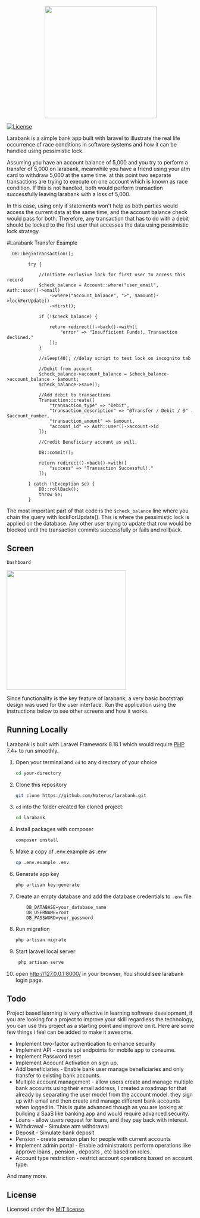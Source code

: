 <p align="center"><a href="https://restfulcountries.com" target="_blank"><img src="https://restfulcountries.com/assets/images/larabank/login.png" width="300"></a></p>

<p align="center">

<a href="https://github.com/Naterus/restful-countries/blob/main/LICENSE"><img src="https://restfulcountries.com/assets/images/license-mit.svg" alt="License"></a>
</p>


Larabank is a simple bank app built with laravel to illustrate the real life occurrence of race conditions in software systems and how it can be handled using pessimistic lock. 

Assuming you have an account balance of 5,000 and you try to perform a transfer of 5,000 on larabank, meanwhile you have a friend using your atm card to withdraw 5,000 at the same time. at this point two separate transactions are trying to execute on one account which is known as race condition. If this is not handled, both would perform transaction successfully leaving larabank with a loss of 5,000.

In this case, using only if statements won't help as both parties would access the current data at the same time, and the account balance check would pass for both. Therefore, any transaction that has to do with a debit should be locked to the first user that accesses the data using pessimistic lock strategy.

#Larabank Transfer Example
```angular2html
  DB::beginTransaction();

        try {

            //Initiate exclusive lock for first user to access this record
            $check_balance = Account::where("user_email", Auth::user()->email)
                ->where("account_balance", ">", $amount)->lockForUpdate()
                ->first();

            if (!$check_balance) {

                return redirect()->back()->with([
                    "error" => "Insufficient Funds!, Transaction declined."
                ]);
            }

            //sleep(40); //delay script to test lock on incognito tab

            //Debit from account
            $check_balance->account_balance = $check_balance->account_balance - $amount;
            $check_balance->save();

            //Add debit to transactions
            Transaction::create([
                "transaction_type" => "Debit",
                "transaction_description" => "@Transfer / Debit / @" . $account_number,
                "transaction_amount" => $amount,
                "account_id" => Auth::user()->account->id
            ]);

            //Credit Beneficiary account as well.

            DB::commit();

            return redirect()->back()->with([
                "success" => "Transaction Successful!."
            ]);

        } catch (\Exception $e) {
            DB::rollBack();
            throw $e;
        }
```

The most important part of that code is the `$check_balance` line where you chain the query with lockForUpdate(). This is where the pessimistic lock is applied on the database. Any other user trying to update that row would be blocked until the transaction commits successfully  or fails and rollback.

## Screen

`Dashboard`
<p><img src="https://restfulcountries.com/assets/images/larabank/dashboard.png" width="320"></p>

Since functionality is the key feature of larabank, a very basic bootstrap design was used for the user interface. Run the application using the instructions below to see other screens and how it works.

## Running Locally
Larabank is built with Laravel Framework 8.18.1 which would require [PHP](https://php.net) 7.4+ to run smoothly.

1. Open your terminal and `cd` to any directory of your choice
    ```bash
    cd your-directory
   ```
2. Clone this repository
    ```bash
    git clone https://github.com/Naterus/larabank.git
    ```
3. `cd` into the folder created for cloned project:
    ```bash
    cd larabank
   ```

4. Install packages with composer
    ```bash
    composer install
   ```

5. Make a copy of .env.example as .env
    ```bash
    cp .env.example .env
   ```

6. Generate app key
    ```bash
    php artisan key:generate
   ```

7. Create an empty database and add the database credentials to `.env` file
    ```angular2html
        DB_DATABASE=your_database_name
        DB_USERNAME=root
        DB_PASSWORD=your_password
   ```

8. Run migration
   ```bash
   php artisan migrate
   ```
9. Start laravel local server
   ```bash
    php artisan serve
    ```

10. open http://127.0.0.1:8000/ in your browser, You should see larabank login page.

## Todo
Project based learning is very effective in learning software development, if you are looking for a project to improve your skill regardless the technology, you can use this project as a starting point and improve on it. Here are some few things i feel can be added to make it awesome.
- Implement two-factor authentication to enhance security
- Implement API - create api endpoints for mobile app to consume.
- Implement Password reset
- Implement Account Activation on sign up.
- Add beneficiaries - Enable bank user manage beneficiaries and only transfer to existing bank accounts.
- Multiple account management - allow users create and manage multiple bank accounts using their email address, I created a roadmap for that already by separating the user model from the account model. they sign up with email and then create and manage different bank accounts when logged in. This is quite advanced though as you are looking at building a SaaS like banking app and would require advanced security.
- Loans - allow users request for loans, and they pay back with interest.
- Withdrawal - Simulate atm withdrawal
- Deposit - Simulate bank deposit
- Pension - create pension plan for people with current accounts
- Implement admin portal - Enable administrators perform operations like approve loans , pension , deposits , etc based on roles. 
- Account type restriction - restrict account operations based on account type.

And many more.

## License

Licensed under the [MIT license](https://opensource.org/licenses/MIT).
